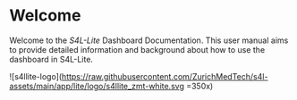# Welcome

Welcome to the *S4L-Lite* Dashboard Documentation. This user manual aims to provide detailed information and background about how to use the dashboard in S4L-Lite.

![s4llite-logo](https://raw.githubusercontent.com/ZurichMedTech/s4l-assets/main/app/lite/logo/s4llite_zmt-white.svg =350x)
